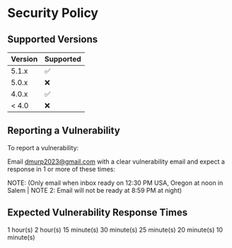# Security Policy

## Supported Versions

| Version | Supported          |
| ------- | ------------------ |
| 5.1.x   | :white_check_mark: |
| 5.0.x   | :x:                |
| 4.0.x   | :white_check_mark: |
| < 4.0   | :x:                |

## Reporting a Vulnerability

To report a vulnerability:

Email dmurp2023@gmail.com with a clear vulnerability email and expect a response in 1 or more of these times:

NOTE: (Only email when inbox ready on 12:30 PM USA, Oregon at noon in Salem | NOTE 2: Email will not be ready at 8:59 PM at night)

## Expected Vulnerability Response Times

1 hour(s)
2 hour(s) 
15 minute(s)
30 minute(s)
25 minute(s)
20 minute(s)
10 minute(s)
